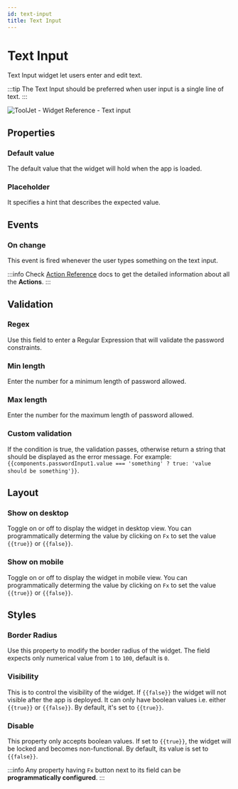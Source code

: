 ```yaml
---
id: text-input
title: Text Input
---
```

# Text Input

Text Input widget let users enter and edit text.

:::tip
The Text Input should be preferred when user input is a single line of text.
:::

<div style={{textAlign: 'center'}}>

![ToolJet - Widget Reference - Text input](/img/widgets/text-input/textinput.png)

</div>

## Properties

### Default value

The default value that the widget will hold when the app is loaded.

### Placeholder

It specifies a hint that describes the expected value.

## Events

### On change
This event is fired whenever the user types something on the text input.

:::info
Check [Action Reference](/docs/actions/show-alert) docs to get the detailed information about all the **Actions**.
:::

## Validation

### Regex

Use this field to enter a Regular Expression that will validate the password constraints.

### Min length

Enter the number for a minimum length of password allowed.

### Max length

Enter the number for the maximum length of password allowed.

### Custom validation

If the condition is true, the validation passes, otherwise return a string that should be displayed as the error message. For example: `{{components.passwordInput1.value === 'something' ? true: 'value should be something'}}`.

## Layout

### Show on desktop

Toggle on or off to display the widget in desktop view. You can programmatically determing the value by clicking on `Fx` to set the value `{{true}}` or `{{false}}`.
### Show on mobile

Toggle on or off to display the widget in mobile view. You can programmatically determing the value by clicking on `Fx` to set the value `{{true}}` or `{{false}}`.

## Styles

### Border Radius

Use this property to modify the border radius of the widget. The field expects only numerical value from `1` to `100`, default is `0`. 
### Visibility

This is to control the visibility of the widget. If `{{false}}` the widget will not visible after the app is deployed. It can only have boolean values i.e. either `{{true}}` or `{{false}}`. By default, it's set to `{{true}}`.
### Disable

This property only accepts boolean values. If set to `{{true}}`, the widget will be locked and becomes non-functional. By default, its value is set to `{{false}}`.

:::info
Any property having `Fx` button next to its field can be **programmatically configured**.
:::